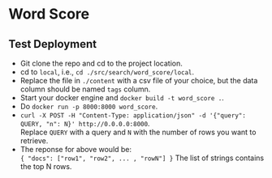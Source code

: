 # Word Score

## Test Deployment

- Git clone the repo and cd to the project location.
- cd to `local`, i.e., `cd ./src/search/word_score/local`.
- Replace the file in `./content` with a csv file of your choice, but the data column should be named `tags` column.
- Start your docker engine and `docker build -t word_score .`.
- Do `docker run -p 8000:8000 word_score`.
- `curl -X POST -H "Content-Type: application/json" -d '{"query": QUERY, "n": N}' http://0.0.0.0:8000`. <br> Replace `QUERY` with a query and `N` with the number of rows you want to retrieve.
- The reponse for above would be: <br>
`
{
    "docs": ["row1", "row2", ... , "rowN"]
}
`
The list of strings contains the top N rows.

